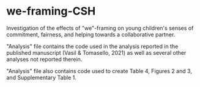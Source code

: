 # we-framing-CSH
Investigation of the effects of "we"-framing on young children's senses of commitment, fairness, and helping towards a collaborative partner.

"Analysis" file contains the code used in the analysis reported in the published manuscript (Vasil & Tomasello, 2021) as well as several other analyses not reported therein.

"Analysis" file also contains code used to create Table 4, Figures 2 and 3, and Supplementary Table 1.
